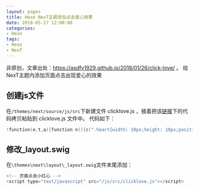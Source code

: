 ```yaml
---
layout: pages
title: Hexo NexT主题添加点击爱心效果
date: 2018-05-27 12:00:00
categories:
- Hexo
tags:
- Hexo
- NexT
---
```


非原创，文章出处：https://asdfv1929.github.io/2018/01/26/click-love/ 。
给NexT主题内添加页面点击出现爱心的效果
<!-- more -->

## 创建js文件
在`/themes/next/source/js/src`下新建文件 clicklove.js ，接着把该[链接](http://7u2ss1.com1.z0.glb.clouddn.com/love.js)下的代码拷贝粘贴到 clicklove.js 文件中。
代码如下：
```swift
!function(e,t,a){function n(){c(".heart{width: 10px;height: 10px;position: fixed;background: #f00;transform: rotate(45deg);-webkit-transform: rotate(45deg);-moz-transform: rotate(45deg);}.heart:after,.heart:before{content: '';width: inherit;height: inherit;background: inherit;border-radius: 50%;-webkit-border-radius: 50%;-moz-border-radius: 50%;position: fixed;}.heart:after{top: -5px;}.heart:before{left: -5px;}"),o(),r()}function r(){for(var e=0;e<d.length;e++)d[e].alpha<=0?(t.body.removeChild(d[e].el),d.splice(e,1)):(d[e].y--,d[e].scale+=.004,d[e].alpha-=.013,d[e].el.style.cssText="left:"+d[e].x+"px;top:"+d[e].y+"px;opacity:"+d[e].alpha+";transform:scale("+d[e].scale+","+d[e].scale+") rotate(45deg);background:"+d[e].color+";z-index:99999");requestAnimationFrame(r)}function o(){var t="function"==typeof e.onclick&&e.onclick;e.onclick=function(e){t&&t(),i(e)}}function i(e){var a=t.createElement("div");a.className="heart",d.push({el:a,x:e.clientX-5,y:e.clientY-5,scale:1,alpha:1,color:s()}),t.body.appendChild(a)}function c(e){var a=t.createElement("style");a.type="text/css";try{a.appendChild(t.createTextNode(e))}catch(t){a.styleSheet.cssText=e}t.getElementsByTagName("head")[0].appendChild(a)}function s(){return"rgb("+~~(255*Math.random())+","+~~(255*Math.random())+","+~~(255*Math.random())+")"}var d=[];e.requestAnimationFrame=function(){return e.requestAnimationFrame||e.webkitRequestAnimationFrame||e.mozRequestAnimationFrame||e.oRequestAnimationFrame||e.msRequestAnimationFrame||function(e){setTimeout(e,1e3/60)}}(),n()}(window,document);
```

## 修改_layout.swig
在`\themes\next\layout\_layout.swig`文件末尾添加：
```swift
<!-- 页面点击小红心 -->
<script type="text/javascript" src="/js/src/clicklove.js"></script>
```